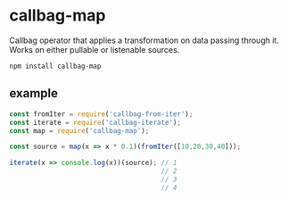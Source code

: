 # callbag-map

Callbag operator that applies a transformation on data passing through it. Works on either pullable or listenable sources.

`npm install callbag-map`

## example

```js
const fromIter = require('callbag-from-iter');
const iterate = require('callbag-iterate');
const map = require('callbag-map');

const source = map(x => x * 0.1)(fromIter([10,20,30,40]));

iterate(x => console.log(x))(source); // 1
                                      // 2
                                      // 3
                                      // 4
```
